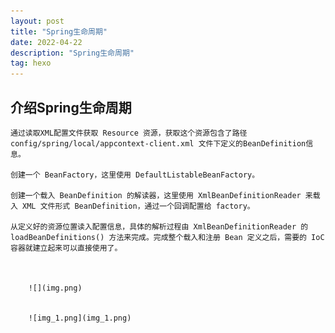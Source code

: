 ```yaml
---
layout: post
title: "Spring生命周期"
date: 2022-04-22
description: "Spring生命周期"
tag: hexo
---   
```

## 介绍Spring生命周期


    通过读取XML配置文件获取 Resource 资源，获取这个资源包含了路径config/spring/local/appcontext-client.xml 文件下定义的BeanDefinition信息。
    
    创建一个 BeanFactory，这里使用 DefaultListableBeanFactory。
    
    创建一个载入 BeanDefinition 的解读器，这里使用 XmlBeanDefinitionReader 来载入 XML 文件形式 BeanDefinition，通过一个回调配置给 factory。
    
    从定义好的资源位置读入配置信息，具体的解析过程由 XmlBeanDefinitionReader 的 loadBeanDefinitions() 方法来完成。完成整个载入和注册 Bean 定义之后，需要的 IoC 容器就建立起来可以直接使用了。


    
        ![](img.png)


        ![img_1.png](img_1.png)



